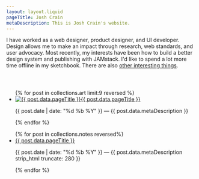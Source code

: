 ```yaml
---
layout: layout.liquid
pageTitle: Josh Crain
metaDescription: This is Josh Crain's website.
---
```

<p class="text--larger" style="margin-bottom:2em;"><span class="dropcap">I</span> have worked as a web designer, product  designer, and UI developer. Design allows me to make an impact through research, web standards, and user advocacy. Most recently, my interests have been how to build a better design system and publishing with JAMstack. I'd like to spend a lot more time offline in my sketchbook. There are also <a href="/notes/other-interesting-things/">other interesting things</a>.</p>
<ul class="flex--articles flex--articles--3 pull--both" style="padding-top:2em;">
{% for post in collections.art limit:9 reversed %}
<li>    
    <a href="{{ post.url }}" class="text--larger"><img src="{{post.data.metaImage}}" alt="{{ post.data.pageTitle }}">{{ post.data.pageTitle }}</a>
    <p><span class="text--secondary small-caps">{{ post.date | date: "%d %b %Y" }}</span> &mdash; {{ post.data.metaDescription }}</p>
</li>
{% endfor %} 
</ul>

<ul class="list--articles">
{% for post in collections.notes reversed%}
<li>    
    <a href="{{ post.url }}" class="text--larger">{{ post.data.pageTitle }}</a>
    <p><span class="text--secondary small-caps">{{ post.date | date: "%d %b %Y" }}</span> &mdash; {{ post.data.metaDescription strip_html truncate: 280 }}</p>
</li>
{% endfor %} 
</ul>